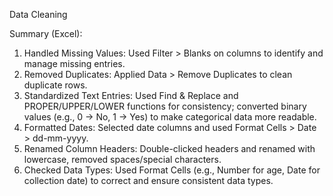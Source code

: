 Data Cleaning

Summary (Excel):
1. Handled Missing Values: Used Filter > Blanks on columns to identify and manage missing entries.
2. Removed Duplicates: Applied Data > Remove Duplicates to clean duplicate rows.
3. Standardized Text Entries: Used Find & Replace and PROPER/UPPER/LOWER functions for consistency; converted binary values (e.g., 0 → No, 1 → Yes) to make categorical data more readable.
4. Formatted Dates: Selected date columns and used Format Cells > Date > dd-mm-yyyy.
5. Renamed Column Headers: Double-clicked headers and renamed with lowercase, removed spaces/special characters.
6. Checked Data Types: Used Format Cells (e.g., Number for age, Date for collection date) to correct and ensure consistent data types.
